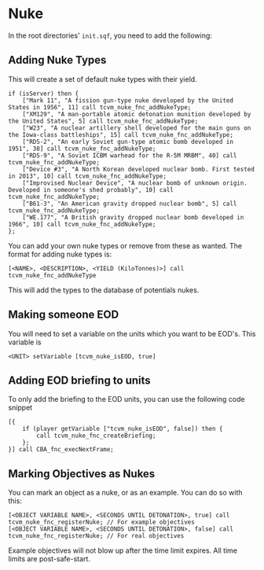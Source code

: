# Nuke

In the root directories' `init.sqf`, you need to add the following:

## Adding Nuke Types

This will create a set of default nuke types with their yield.

```sqf
if (isServer) then {
    ["Mark 11", "A fission gun-type nuke developed by the United States in 1956", 11] call tcvm_nuke_fnc_addNukeType;
    ["XM129", "A man-portable atomic detonation munition developed by the United States", 5] call tcvm_nuke_fnc_addNukeType;
    ["W23", "A nuclear artillery shell developed for the main guns on the Iowa-class battleships", 15] call tcvm_nuke_fnc_addNukeType;
    ["RDS-2", "An early Soviet gun-type atomic bomb developed in 1951", 38] call tcvm_nuke_fnc_addNukeType;
    ["RDS-9", "A Soviet ICBM warhead for the R-5M MRBM", 40] call tcvm_nuke_fnc_addNukeType;
    ["Device #3", "A North Korean developed nuclear bomb. First tested in 2013", 10] call tcvm_nuke_fnc_addNukeType;
    ["Improvised Nuclear Device", "A nuclear bomb of unknown origin. Developed in someone's shed probably", 10] call tcvm_nuke_fnc_addNukeType;
    ["B61-3", "An American gravity dropped nuclear bomb", 5] call tcvm_nuke_fnc_addNukeType;
    ["WE.177", "A British gravity dropped nuclear bomb developed in 1966", 10] call tcvm_nuke_fnc_addNukeType;
};
```

You can add your own nuke types or remove from these as wanted. The format for adding nuke types is:

`[<NAME>, <DESCRIPTION>, <YIELD (KiloTonnes)>] call tcvm_nuke_fnc_addNukeType`

This will add the types to the database of potentials nukes.

## Making someone EOD

You will need to set a variable on the units which you want to be EOD's. This variable is

`<UNIT> setVariable [tcvm_nuke_isEOD, true]`

## Adding EOD briefing to units

To only add the briefing to the EOD units, you can use the following code snippet

```sqf
[{
    if (player getVariable ["tcvm_nuke_isEOD", false]) then {
        call tcvm_nuke_fnc_createBriefing;
    };
}] call CBA_fnc_execNextFrame;
```

## Marking Objectives as Nukes

You can mark an object as a nuke, or as an example. You can do so with this:

```sqf
[<OBJECT VARIABLE NAME>, <SECONDS UNTIL DETONATION>, true] call tcvm_nuke_fnc_registerNuke; // For example objectives
[<OBJECT VARIABLE NAME>, <SECONDS UNTIL DETONATION>, false] call tcvm_nuke_fnc_registerNuke; // For real objectives
```

Example objectives will not blow up after the time limit expires. All time limits are post-safe-start.